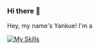### Hi there 👋
Hey, my name's Yankue! I'm a 

[![My Skills](https://skillicons.dev/icons?i=nextjs,mysql,aws,bash,blender,c,cpp,css,discord,electron,express,git,github,html,idea,java,js,lua,mongodb,nginx,php,prisma,py,react,redis,regex,tailwind,ts,unity,vue)](https://skillicons.dev)
